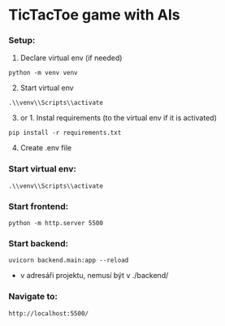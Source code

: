 # TicTacToe game with AIs

### Setup:
1. Declare virtual env (if needed)
```
python -m venv venv
```
2. Start virtual env
```
.\\venv\\Scripts\\activate
```
3. or 1. Instal requirements (to the virtual env if it is activated)
```
pip install -r requirements.txt
```
4. Create .env file

### Start virtual env:
```
.\\venv\\Scripts\\activate
```


### Start frontend:
```
python -m http.server 5500
```

### Start backend:
```
uvicorn backend.main:app --reload
```
- v adresáři projektu, nemusí být v ./backend/

### Navigate to:
```
http://localhost:5500/
```
